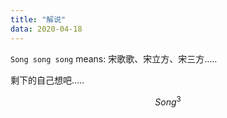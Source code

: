 ```yaml
---
title: "解说"
data: 2020-04-18
---
```


`Song song song` means: 宋歌歌、宋立方、宋三方.....

剩下的自己想吧.....

$$				
  {Song}^3
$$
